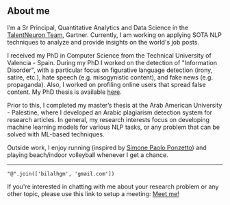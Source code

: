 <br><br><br>
## About me

I’m a Sr Principal, Quantitative Analytics and Data Science in the [TalentNeuron Team](https://www.gartner.com/en/human-resources/research/talentneuron), Gartner. Currently, I am working on applying SOTA NLP techniques to analyze and provide insights on the world's job posts.

<!-- I’m a PostDoc researcher in the Department of Computer Science at the University of Alberta, working under the supervision of [Dr. Alona Fyshe](http://webdocs.cs.ualberta.ca/~alona/) and [Dr. Carrie Demmans Epp](http://www.cdemmansepp.com/). Currently, I am working on question generation for educational purposes, where I am studying the generation of questions that can assess specific reading comprehension skills. -->
<!-- <br> -->

I received my PhD in Computer Science from the Technical University of Valencia - Spain. During my PhD I worked on the detection of "Information Disorder", with a particular focus on figurative language detection (irony, satire, etc.), hate speech (e.g. misogynistic content), and fake news (e.g. propaganda). Also, I worked on profiling online users that spread false content. My PhD thesis is available [here](https://riunet.upv.es/bitstream/handle/10251/158570/Ghanem%20-%20On%20the%20detection%20of%20false%20information%3A%20from%20rumors%20to%20fake%20news.pdf?sequence=4). 
<!-- In the last few months of my PhD, I started working as a Research Scientist at [Symanto Research](https://www.symanto.com/). -->

Prior to this, I completed my master’s thesis at the Arab American University - Palestine, where I developed an Arabic plagiarism detection system for research articles. In general, my research interests focus on developing machine learning models for various NLP tasks, or any problem that can be solved with ML-based techniques.


Outside work, I enjoy running (inspired by [Simone Paolo Ponzetto](https://www.uni-mannheim.de/dws/people/professors/prof-dr-simone-paolo-ponzetto/)) and playing beach/indoor volleyball whenever I get a chance.

---

```
"@".join(['bilalhgm', 'gmail.com'])
```
If you're interested in chatting with me about your research problem or any other topic, please use this link to setup a meeting: [Meet me!](https://calendly.com/bilalhgm/30min)

<br>


